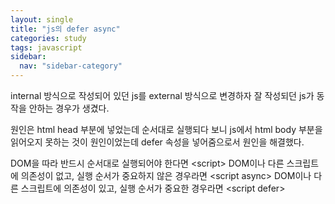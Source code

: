 ```yaml
---
layout: single
title: "js의 defer async"
categories: study
tags: javascript
sidebar:
  nav: "sidebar-category"
---
```


internal 방식으로 작성되어 있던 js를 external 방식으로 변경하자
잘 작성되던 js가 동작을 안하는 경우가 생겼다.

원인은 html head 부분에 넣었는데 순서대로 실행되다 보니
js에서 html body 부분을 읽어오지 못하는 것이 원인이었는데
defer 속성을 넣어줌으로서 원인을 해결했다.

DOM을 따라 반드시 순서대로 실행되어야 한다면 &#60;script&#62;
DOM이나 다른 스크립트에 의존성이 없고, 실행 순서가 중요하지 않은 경우라면 &#60;script async&#62;
DOM이나 다른 스크립트에 의존성이 있고, 실행 순서가 중요한 경우라면 &#60;script defer&#62;
